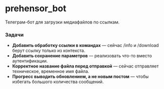 # prehensor_bot
Телеграм-бот для загрузки медиафайлов по ссылкам.

### Задачи

- **Добавить обработку ссылки в командах** — сейчас /info и /download берут ссылку только из контекста.
- **Добавить сохранение параметров** — реализовать что-то вместо аутентификации.
- **Корректное название файла перед отправкой** — сейчас отправляет техническое, временное имя файла.
- **Прогресс выводить обновлением, а не новым постом** — чтобы избегать большого количества сообщений.
